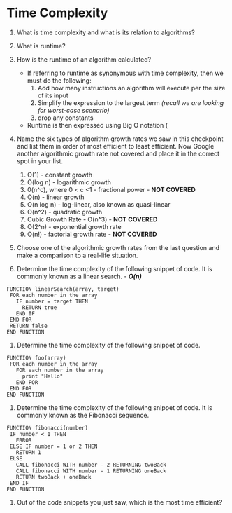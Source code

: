 # Time Complexity

1. What is time complexity and what is its relation to algorithms?
1. What is runtime?
1. How is the runtime of an algorithm calculated?
	* If referring to runtime as synonymous with time complexity, then we must do the following: 
		1. Add how many instructions an algorithm will execute per the size of its input
		1. Simplify the expression to the largest term *(recall we are looking for worst-case scenario)*
		1. drop any constants
	* Runtime is then expressed using Big O notation (
1. Name the six types of algorithm growth rates we saw in this checkpoint and list them in order of most efficient to least efficient. Now Google another algorithmic growth rate not covered and place it in the correct spot in your list.
   1. O(1) - constant growth
   1. O(log n) - logarithmic growth
   1. 0(n^c), where 0 < c <1 - fractional power - **NOT COVERED**
   1. O(n) - linear growth
   1. O(n log n) - log-linear, also known as quasi-linear
   1. O(n^2) - quadratic growth
   1. Cubic Growth Rate - O(n^3) - **NOT COVERED**
   1. O(2^n) - exponential growth rate
   1. O(n!) - factorial growth rate - **NOT COVERED**
1. Choose one of the algorithmic growth rates from the last question and make a comparison to a real-life situation.


1. Determine the time complexity of the following snippet of code. It is commonly known as a linear search. - ***O(n)***

```
FUNCTION linearSearch(array, target)
 FOR each number in the array
   IF number = target THEN
     RETURN true
   END IF
 END FOR
 RETURN false
END FUNCTION
```

1. Determine the time complexity of the following snippet of code.

```
FUNCTION foo(array)
 FOR each number in the array
   FOR each number in the array
     print "Hello"
   END FOR
 END FOR
END FUNCTION
```

1. Determine the time complexity of the following snippet of code. It is commonly known as the Fibonacci sequence.

```
FUNCTION fibonacci(number)
 IF number < 1 THEN
   ERROR
 ELSE IF number = 1 or 2 THEN
   RETURN 1
 ELSE
   CALL fibonacci WITH number - 2 RETURNING twoBack
   CALL fibonacci WITH number - 1 RETURNING oneBack
   RETURN twoBack + oneBack
 END IF
END FUNCTION
```

1. Out of the code snippets you just saw, which is the most time efficient?
<!--stackedit_data:
eyJoaXN0b3J5IjpbLTExMDAzNjc0ODNdfQ==
-->